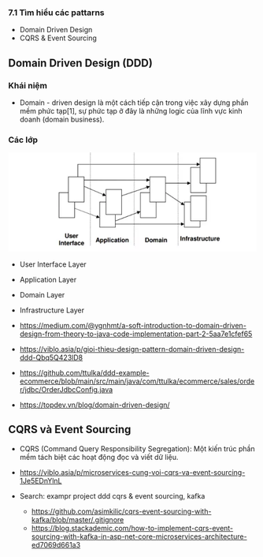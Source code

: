 ### 7.1 Tìm hiểu các pattarns

- Domain Driven Design
- CQRS & Event Sourcing

## Domain Driven Design (DDD)

### Khái niệm

- Domain - driven design là một cách tiếp cận trong việc xây dựng phần mềm phức tạp[1], sự phức tạp ở đây là những logic của lĩnh vực kinh doanh (domain business).

### Các lớp

![alt text](image-15.png)

- User Interface Layer
- Application Layer
- Domain Layer
- Infrastructure Layer

- https://medium.com/@ygnhmt/a-soft-introduction-to-domain-driven-design-from-theory-to-java-code-implementation-part-2-5aa7e1cfef65
- https://viblo.asia/p/gioi-thieu-design-pattern-domain-driven-design-ddd-Qbq5Q423lD8
- https://github.com/ttulka/ddd-example-ecommerce/blob/main/src/main/java/com/ttulka/ecommerce/sales/order/jdbc/OrderJdbcConfig.java
- https://topdev.vn/blog/domain-driven-design/

## CQRS và Event Sourcing

- CQRS (Command Query Responsibility Segregation): Một kiến trúc phần mềm tách biệt các hoạt động đọc và viết dữ liệu.
- https://viblo.asia/p/microservices-cung-voi-cqrs-va-event-sourcing-1Je5EDnYlnL

- Search: exampr project ddd cqrs & event sourcing, kafka
  - https://github.com/asimkilic/cqrs-event-sourcing-with-kafka/blob/master/.gitignore
  - https://blog.stackademic.com/how-to-implement-cqrs-event-sourcing-with-kafka-in-asp-net-core-microservices-architecture-ed7069d661a3

